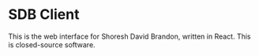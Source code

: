 # SDB Client

This is the web interface for Shoresh David Brandon, written in React. This is closed-source software.